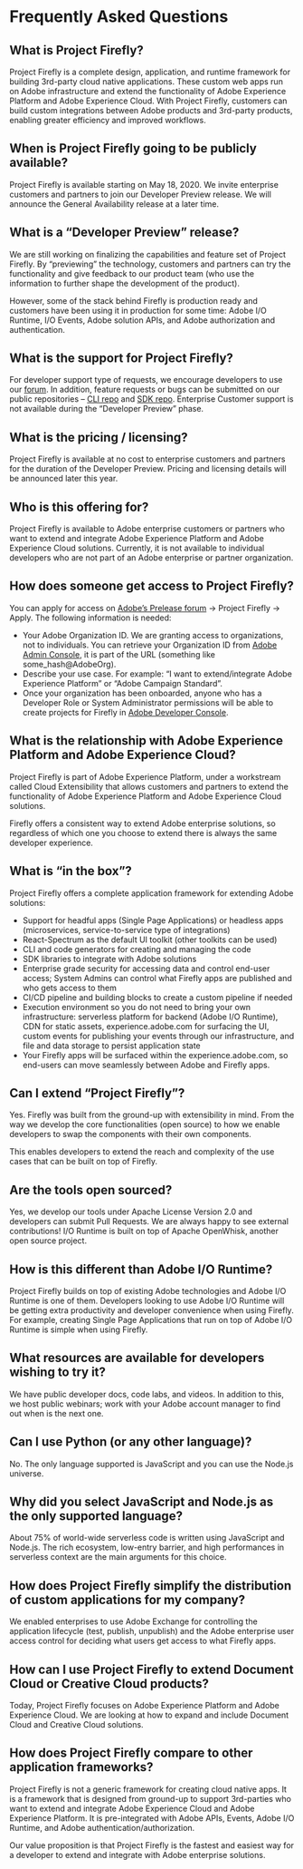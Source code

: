 # Frequently Asked Questions

## What is Project Firefly?
Project Firefly is a complete design, application, and runtime framework for building 3rd-party cloud native applications. These custom web apps run on Adobe infrastructure and extend the functionality of Adobe Experience Platform and Adobe Experience Cloud. With Project Firefly, customers can build custom integrations between Adobe products and 3rd-party products, enabling greater efficiency and improved workflows.
 
## When is Project Firefly going to be publicly available?
Project Firefly is available starting on May 18, 2020. We invite enterprise customers and partners to join our Developer Preview release. We will announce the General Availability release at a later time.
 
## What is a “Developer Preview” release?
We are still working on finalizing the capabilities and feature set of Project Firefly. By “previewing” the technology, customers and partners can try the functionality and give feedback to our product team (who use the information to further shape the development of the product).

However, some of the stack behind Firefly is production ready and customers have been using it in production for some time: Adobe I/O Runtime, I/O Events, Adobe solution APIs, and Adobe authorization and authentication.
 
## What is the support for Project Firefly?
For developer support type of requests, we encourage developers to use our [forum](https://experienceleaguecommunities.adobe.com/t5/project-firefly/ct-p/project-firefly). In addition, feature requests or bugs can be submitted on our public repositories – [CLI repo](https://github.com/adobe/aio-cli) and [SDK repo]( https://github.com/adobe/aio-sdk). Enterprise Customer support is not available during the “Developer Preview” phase.
 
## What is the pricing / licensing?
Project Firefly is available at no cost to enterprise customers and partners for the duration of the Developer Preview. Pricing and licensing details will be announced later this year.
 
## Who is this offering for?
Project Firefly is available to Adobe enterprise customers or partners who want to extend and integrate Adobe Experience Platform and Adobe Experience Cloud solutions. Currently, it is not available to individual developers who are not part of an Adobe enterprise or partner organization.
 
## How does someone get access to Project Firefly?
You can apply for access on [Adobe’s Prelease forum](http://www.adobeprerelease.com) -> Project Firefly -> Apply. The following information is needed:
* Your Adobe Organization ID. We are granting access to organizations, not to individuals. You can retrieve your Organization ID from [Adobe Admin Console](https://adminconsole.adobe.com), it is part of the URL (something like some_hash@AdobeOrg).
* Describe your use case. For example: “I want to extend/integrate Adobe Experience Platform” or “Adobe Campaign Standard”.
* Once your organization has been onboarded, anyone who has a Developer Role or System Administrator permissions will be able to create projects for Firefly in [Adobe Developer Console](https://www.adobe.com/go/devs_console_ui).
 
## What is the relationship with Adobe Experience Platform and Adobe Experience Cloud?
Project Firefly is part of Adobe Experience Platform, under a workstream called Cloud Extensibility that allows customers and partners to extend the functionality of Adobe Experience Platform and Adobe Experience Cloud solutions.

Firefly offers a consistent way to extend Adobe enterprise solutions, so regardless of which one you choose to extend there is always the same developer experience.

## What is “in the box”?
Project Firefly offers a complete application framework for extending Adobe solutions:
* Support for headful apps (Single Page Applications) or headless apps (microservices, service-to-service type of integrations)
* React-Spectrum as the default UI toolkit (other toolkits can be used)
* CLI and code generators for creating and managing the code
* SDK libraries to integrate with Adobe solutions
* Enterprise grade security for accessing data and control end-user access; System Admins can control what Firefly apps are published and who gets access to them
* CI/CD pipeline and building blocks to create a custom pipeline if needed
* Execution environment so you do not need to bring your own infrastructure: serverless platform for backend (Adobe I/O Runtime), CDN for static assets, experience.adobe.com for surfacing the UI, custom events for publishing your events through our infrastructure, and file and data storage to persist application state
* Your Firefly apps will be surfaced within the experience.adobe.com, so end-users can move seamlessly between Adobe and Firefly apps.
 
## Can I extend “Project Firefly”?
Yes. Firefly was built from the ground-up with extensibility in mind. From the way we develop the core functionalities (open source) to how we enable developers to swap the components with their own components.

This enables developers to extend the reach and complexity of the use cases that can be built on top of Firefly.
 
## Are the tools open sourced?
Yes, we develop our tools under Apache License Version 2.0 and developers can submit Pull Requests. We are always happy to see external contributions! I/O Runtime is built on top of Apache OpenWhisk, another open source project.
 
## How is this different than Adobe I/O Runtime?
Project Firefly builds on top of existing Adobe technologies and Adobe I/O Runtime is one of them. Developers looking to use Adobe I/O Runtime will be getting extra productivity and developer convenience when using Firefly. For example, creating Single Page Applications that run on top of Adobe I/O Runtime is simple when using Firefly.
 
## What resources are available for developers wishing to try it?
We have public developer docs, code labs, and videos. In addition to this, we host public webinars; work with your Adobe account manager to find out when is the next one.
 
## Can I use Python (or any other language)?
No. The only language supported is JavaScript and you can use the Node.js universe.
 
## Why did you select JavaScript and Node.js as the only supported language?
About 75% of world-wide serverless code is written using JavaScript and Node.js. The rich ecosystem, low-entry barrier, and high performances in serverless context are the main arguments for this choice.
 
## How does Project Firefly simplify the distribution of custom applications for my company?
We enabled enterprises to use Adobe Exchange for controlling the application lifecycle (test, publish, unpublish) and the Adobe enterprise user access control for deciding what users get access to what Firefly apps.
 
## How can I use Project Firefly to extend Document Cloud or Creative Cloud products?
Today, Project Firefly focuses on Adobe Experience Platform and Adobe Experience Cloud. We are looking at how to expand and include Document Cloud and Creative Cloud solutions.
 
## How does Project Firefly compare to other application frameworks?
Project Firefly is not a generic framework for creating cloud native apps. It is a framework that is designed from ground-up to support 3rd-parties who want to extend and integrate Adobe Experience Cloud and Adobe Experience Platform. It is pre-integrated with Adobe APIs, Events, Adobe I/O Runtime, and Adobe authentication/authorization. 

Our value proposition is that Project Firefly is the fastest and easiest way for a developer to extend and integrate with Adobe enterprise solutions.